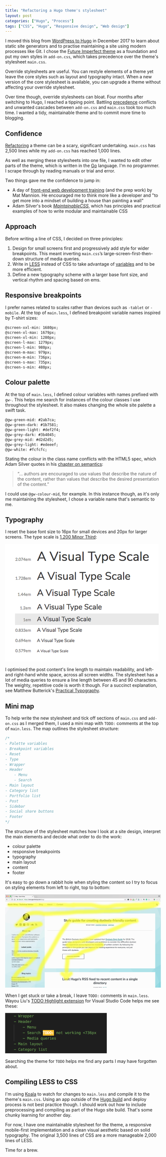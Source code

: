 ```yaml
---
title: "Refactoring a Hugo theme's stylesheet"
layout: post
categories: ["Hugo", "Process"]
tags: ["CSS", "Hugo", "Responsive design", "Web design"]
---
```


I moved this blog from [WordPress to Hugo](/2017/12/goodbye-wordpress-hello-hugo/) in December 2017 to learn about static site generators and to practise maintaining a site using modern processes like Git. I chose the [Future Imperfect theme](https://github.com/jpescador/hugo-future-imperfect) as a foundation and put my own styles in `add-on.css`, which takes precedence over the theme's stylesheet `main.css`.

Override stylesheets are useful. You can restyle elements of a theme yet leave the core styles such as layout and typography intact. When a new version of the core stylesheet is available, you can upgrade a theme without affecting your override stylesheet.

Over time though, override stylesheets can bloat. Four months after switching to Hugo, I reached a tipping point. Battling [precedence](https://css-tricks.com/precedence-css-order-css-matters/) conflicts and unwanted cascades between `add-on.css` and `main.css` took too much time. I wanted a tidy, maintainable theme and to commit more time to blogging.

## Confidence

[Refactoring](https://en.wikipedia.org/wiki/Code_refactoring) a theme can be a scary, significant undertaking. `main.css` has 2,500 lines while my `add-on.css` has reached 1,000 lines.

As well as merging these stylesheets into one file, I wanted to edit other parts of the theme, which is written in the [Go](https://golang.org/) language. I'm no programmer. I scrape through by reading manuals or trial and error.

Two things gave me the confidence to jump in:

* A day of [front-end web development training](https://matmannion.com/a-first-foray-into-training/) (and the prep work) by Mat Mannion. He encouraged me to think more like a developer and "to get more into a mindset of building a house than painting a wall"
* Adam Silver's book _[MaintainableCSS](https://maintainablecss.com/)_, which has principles and practical examples of how to write modular and maintainable CSS

## Approach

Before writing a line of CSS, I decided on three principles:

1. Design for small screens first and progressively add style for wider breakpoints. This meant inverting `main.css`’s large-screen-first-then-down structure of media queries.
2. Write in [LESS](http://lesscss.org/) instead of CSS to take advantage of [variables](http://lesscss.org/features/#variables-feature) and to be more efficient.
3. Define a new typography scheme with a larger base font size, and vertical rhythm and spacing based on ems.

## Responsive breakpoints

I prefer names related to scales rather than devices such as `-tablet` or `-mobile`. At the top of `main.less`, I defined breakpoint variable names inspired by T-shirt sizes:

```less
@screen-xxl-min: 1680px;
@screen-xl-max: 1679px;
@screen-xl-min: 1280px;
@screen-l-max: 1279px;
@screen-l-min: 980px;
@screen-m-max: 979px;
@screen-m-min: 736px;
@screen-s-max: 735px;
@screen-s-min: 480px;
```

## Colour palette

At the top of `main.less`, I defined colour variables with names prefixed with `gw-`. This helps me search for instances of the colour classes I use throughout the stylesheet. It also makes changing the whole site palette a swift task.

```less
@gw-green-mid: #2ab7ca;
@gw-green-dark: #1b7581;
@gw-green-light: #def2f4;
@gw-grey-dark: #3b4045;
@gw-grey-mid: #d2d2d5;
@gw-grey-light: #edeeef;
@gw-white: #fcfcfc;
```

Stating the colour in the class name conflicts with the HTML5 spec, which Adam Silver quotes in his [chapter on semantics](https://maintainablecss.com/chapters/semantics#10-because-the-standards-recommend-it):

> “&hellip; authors are encouraged to use values that describe the nature of the content, rather than values that describe the desired presentation of the content.”

I could use `@gw-colour-mid`, for example. In this instance though, as it's only me maintaining the stylesheet, I chose a variable name that's semantic to me.

## Typography

I reset the base font size to 16px for small devices and 20px for larger screens. The type scale is [1.200 Minor Third](http://type-scale.com/?size=20&scale=1.200&text=A%20Visual%20Type%20Scale&webfont=Nunito%20Sans&font-family=Nunito%20Sans%2C%20serif&font-weight=400&font-family-headers=&font-weight-headers=inherit&background-color=white&font-color=%23333):

![Font sizes for body text and headings](/assets/2018/06/visual-type-scale.png)

I optimised the post content's line length to maintain readability, and left- and right-hand white space, across all screen widths. The stylesheet has a lot of media queries to ensure a line length between 45 and 90 characters. The weighty, repetitive code is worth it though. For a succinct explanation, see Matthew Butterick's [Practical Typography](https://practicaltypography.com/line-length.html).

## Mini map

To help write the new stylesheet and tick off sections of `main.css` and `add-on.css` as I merged them, I used a mini map with `TODO:` comments at the top of `main.less`. The map outlines the stylesheet structure:

```css
/*
- Palette variables
- Breakpoint variables
- Reset
- Type
- Wrapper
- Header
    - Menu
    - Search
- Main layout
- Category list
- Portfolio list
- Post
- Sidebar
- Social share buttons
- Footer
*/
```

The structure of the stylesheet matches how I look at a site design, interpret the main elements and decide what order to do the work:

* colour palette
* responsive breakpoints
* typography
* main layout
* content
* footer

It's easy to go down a rabbit hole when styling the content so I try to focus on styling elements from left to right, top to bottom:

![Eye tracking across a page layout](/assets/2018/06/work-left-right.jpg)

When I get stuck or take a break, I leave `TODO:` comments in `main.less`. Wayou Liu's [TODO Highlight extension](https://marketplace.visualstudio.com/items?itemName=wayou.vscode-todo-highlight) for Visual Studio Code helps me see these:

![Highlighted comment in Visual Studio Code](/assets/2018/06/to-do-highlight.png)

Searching the theme for `TODO` helps me find any parts I may have forgotten about.

## Compiling LESS to CSS

I'm using [Koala](http://koala-app.com/) to watch for changes to `main.less` and compile it to the theme's `main.css`. Using an app outside of the [Hugo build](https://gohugo.io/getting-started/usage/#the-hugo-command) and deploy process is not best practice though. I should work out how to include preprocessing and compiling as part of the Hugo site build. That's some chunky learning for another day.

For now, I have one maintainable stylesheet for the theme, a responsive mobile-first implementation and a clean visual aesthetic based on solid typography. The original 3,500 lines of CSS are a more manageable 2,000 lines of LESS.

Time for a brew.
